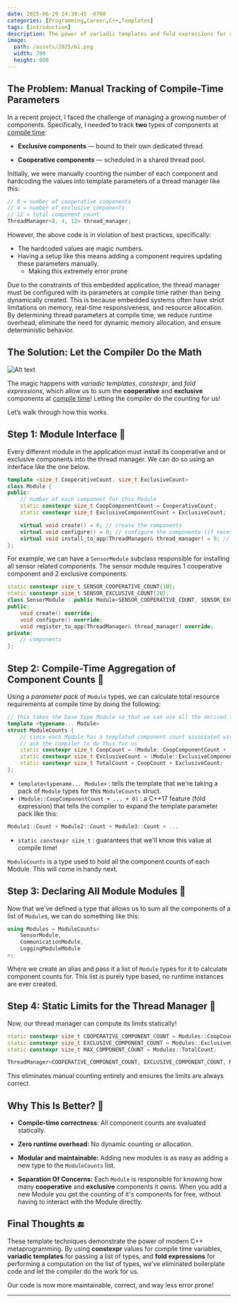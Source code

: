 ```yaml
---
date: 2025-06-29 14:30:45 -0700
categories: [Programming,Career,C++,Templates]
tags: [introduction]
description: The power of variadic templates and fold expressions for counting at compile time
image:
  path: /assets/2025/b1.png
  width: 700
  height: 600
---
```


## The Problem: Manual Tracking of Compile-Time Parameters
In a recent project, I faced the challenge of managing a growing number of components. Specifically, I needed to track **two** types of components at <u>compile time</u>:

- **Exclusive components** — bound to their own dedicated thread.

- **Cooperative components** — scheduled in a shared thread pool.

Initially, we were manually counting the number of each component and hardcoding the values into template parameters of a thread manager like this:

```cpp
// 8 = number of cooperative components
// 4 = number of exclusive components
// 12 = total component count
ThreadManager<8, 4, 12> thread_manager;
````

However, the above code is in violation of best practices, specifically: 
- The hardcoded values are magic numbers.
- Having a setup like this means adding a component requires updating these parameters manually.
    - Making this extremely error prone


Due to the constraints of this embedded application, the thread manager must be configured with its parameters at compile time rather than being dynamically created. This is because embedded systems often have strict limitations on memory, real-time responsiveness, and resource allocation. By determining thread parameters at compile time, we reduce runtime overhead, eliminate the need for dynamic memory allocation, and ensure deterministic behavior.

## The Solution: Let the Compiler Do the Math

![Alt text](/assets/2025/b1.png)

The magic happens with *variadic templates*, *constexpr*, and *fold expressions*, which allow us to sum the **cooperative** and **exclusive** components at <u>compile time</u>! Letting the compiler do the counting for us! 

Let’s walk through how this works.

## Step 1: Module Interface 🧩 

Every different module in the application must install its cooperative and or exclusive components into the thread manager. We can do so using an interface like the one below.

```cpp
template <size_t CooperativeCount, size_t ExclusiveCount>
class Module {
public:
    // number of each component for this Module
    static constexpr size_t CoopComponentCount = CooperativeCount;
    static constexpr size_t ExclusiveComponentCount = ExclusiveCount;

    virtual void create() = 0; // create the components
    virtual void configure() = 0; // configure the components (if necessary)
    virtual void install_to_app(ThreadManager& thread_manager) = 0; // install components to the thread manager
};
```

For example, we can have a `SensorModule` subclass responsible for installing all sensor related components. The sensor module requires 1 cooperative component and 2 exclusive components.


```cpp
static constexpr size_t SENSOR_COOPERATIVE_COUNT{1U};
static constexpr size_t SENSOR_EXCLUSIVE_COUNT{2U};
class SensorModule : public Module<SENSOR_COOPERATIVE_COUNT, SENSOR_EXCLUSIVE_COUNT> {
public:
    void create() override;
    void configure() override;
    void register_to_app(ThreadManager& thread_manager) override;
private:
    // components
};

```

## Step 2: Compile-Time Aggregation of Component Counts 🧮
Using a *parameter pack* of `Module` types, we can calculate total resource requirements at compile time by doing the following:

```cpp
// this takes the base type Module so that we can use all the derived types as well
template <typename... Module>
struct ModuleCounts {
    // since each Module has a templated component count associated with it, we can 
    // ask the compiler to do this for us
    static constexpr size_t CoopCount = (Module::CoopComponentCount + ... + 0);
    static constexpr size_t ExclusiveCount = (Module::ExclusiveComponentCount + ... + 0);
    static constexpr size_t TotalCount = CoopCount + ExclusiveCount;
};
```

- `template<typename... Module>` : tells the template that we're taking a pack of `Module` types for this `ModuleCounts` struct. 
- `(Module::CoopComponentCount + ... + 0)` : a C++17 feature (fold expression) that tells the compiler to expand the template parameter pack like this:
```cpp
Module1::Count + Module2::Count + Module3::Count + ...
```
- `static constexpr size_t` : guarantees that we'll know this value at compile time!

`ModuleCounts` is a type used to hold all the component counts of each Module. This will come in handy next.



## Step 3: Declaring All Module Modules 🔧 
Now that we've defined a type that allows us to sum all the components of a list of `Module`s, we can do something like this: 
```cpp
using Modules = ModuleCounts<
    SensorModule,
    CommunicationModule,
    LoggingModuleModule
>;
```
Where we create an alias and pass it a list of `Module` types for it to calculate component counts for. This list is purely type based, no runtime instances are ever created.


## Step 4: Static Limits for the Thread Manager 🚀 
Now, our thread manager can compute its limits statically!

```cpp
static constexpr size_t COOPERATIVE_COMPONENT_COUNT = Modules::CoopCount;
static constexpr size_t EXCLUSIVE_COMPONENT_COUNT = Modules::ExclusiveCount;
static constexpr size_t MAX_COMPONENT_COUNT = Modules::TotalCount;

ThreadManager<COOPERATIVE_COMPONENT_COUNT, EXCLUSIVE_COMPONENT_COUNT, MAX_COMPONENT_COUNT> thread_manager;
```
This eliminates manual counting entirely and ensures the limits are always correct.

## Why This Is Better? 🤔

- **Compile-time correctness**: All component counts are evaluated statically.

- **Zero runtime overhead:** No dynamic counting or allocation. 

- **Modular and maintainable:** Adding new modules is as easy as adding a new type to the `ModuleCounts` list.

- **Separation Of Concerns:** Each `Module` is responsible for knowing how many **cooperative** and **exclusive** components it owns. When you add a new Module you get the counting of it's components for free, without having to interact with the Module directly.

## Final Thoughts 🔚

These template techniques demonstrate the power of modern C++ metaprogramming. By using **constexpr** values for compile time variables, **variadic templates** for passing a list of types, and **fold expressions** for performing a computation on the list of types, we’ve eliminated boilerplate code and let the compiler do the work for us.

Our code is now more maintainable, correct, and way less error prone!







---
